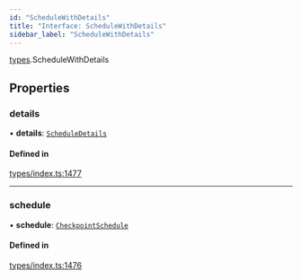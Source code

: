 ```yaml
---
id: "ScheduleWithDetails"
title: "Interface: ScheduleWithDetails"
sidebar_label: "ScheduleWithDetails"
---
```


[types](../../../modules/Types/Types.md).ScheduleWithDetails

## Properties

### details

• **details**: [`ScheduleDetails`](../../API/Entities/CheckpointSchedule/Types/ScheduleDetails/ScheduleDetails.md)

#### Defined in

[types/index.ts:1477](https://github.com/PolymeshAssociation/polymesh-sdk/blob/2c78f6c34/src/types/index.ts#L1477)

___

### schedule

• **schedule**: [`CheckpointSchedule`](../../../classes/API/Entities/CheckpointSchedule/CheckpointSchedule.md)

#### Defined in

[types/index.ts:1476](https://github.com/PolymeshAssociation/polymesh-sdk/blob/2c78f6c34/src/types/index.ts#L1476)
